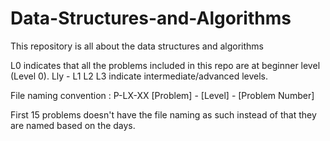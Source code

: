 # Data-Structures-and-Algorithms

This repository is all about the data structures and algorithms 

L0 indicates that all the problems included in this repo are at beginner level (Level 0).
Lly - L1 L2  L3 indicate intermediate/advanced levels.


File naming convention : 
P-LX-XX
[Problem] - [Level] - [Problem Number]

First 15 problems doesn't have the file naming as such instead of that they are named based on the days.
